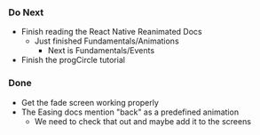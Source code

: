 ### Do Next
* Finish reading the React Native Reanimated Docs
    * Just finished Fundamentals/Animations
        * Next is Fundamentals/Events
* Finish the progCircle tutorial

### Done
* Get the fade screen working properly
* The Easing docs mention "back" as a predefined animation
    * We need to check that out and maybe add it to the screens
